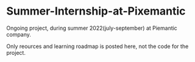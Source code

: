 # Summer-Internship-at-Pixemantic
Ongoing project, during summer 2022(july-september) at Piemantic company.

Only reources and learning roadmap is posted here, not the code for the project.
